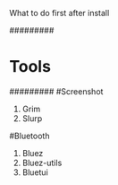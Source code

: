 What to do first after install

#########
# Tools #
#########
#Screenshot
1. Grim
2. Slurp

#Bluetooth
1. Bluez
2. Bluez-utils
3. Bluetui

